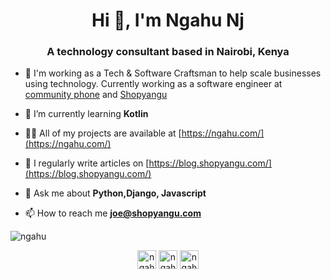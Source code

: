 <h1 align="center">Hi 👋, I'm Ngahu Nj</h1>
<h3 align="center">A technology consultant based in Nairobi, Kenya</h3>



- 🔭 I'm working as a Tech & Software Craftsman to help scale businesses using technology. Currently working as a software engineer at [community phone](https://www.communityphone.org/) and [Shopyangu](https://www.shopyangu.com/)

- 🌱 I’m currently learning **Kotlin**

- 👨‍💻 All of my projects are available at [https://ngahu.com/](https://ngahu.com/)

- 📝 I regularly write articles on [https://blog.shopyangu.com/](https://blog.shopyangu.com/)

- 💬 Ask me about **Python,Django, Javascript**

- 📫 How to reach me **joe@shopyangu.com**


<p><img align="center" src="https://github-readme-stats.vercel.app/api/top-langs/?username=ngahu&layout=compact&hide=html" alt="ngahu" /></p>

<p align="center">
<a href="https://twitter.com/ngahu_nj" target="blank"><img align="center" src="https://cdn.jsdelivr.net/npm/simple-icons@3.0.1/icons/twitter.svg" alt="ngahu_nj" height="30" width="30" /></a>
<a href="https://linkedin.com/in/ngahu-nj" target="blank"><img align="center" src="https://cdn.jsdelivr.net/npm/simple-icons@3.0.1/icons/linkedin.svg" alt="ngahu-nj" height="30" width="30" /></a>
<a href="https://instagram.com/ngahu_nj" target="blank"><img align="center" src="https://cdn.jsdelivr.net/npm/simple-icons@3.0.1/icons/instagram.svg" alt="ngahu_nj" height="30" width="30" /></a>
</p>
